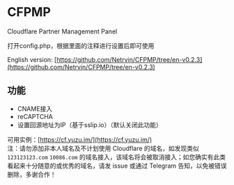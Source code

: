 # CFPMP
Cloudflare Partner Management Panel

打开config.php，根据里面的注释进行设置后即可使用

English version: [https://github.com/Netrvin/CFPMP/tree/en-v0.2.3](https://github.com/Netrvin/CFPMP/tree/en-v0.2.3)

## 功能
* CNAME接入
* reCAPTCHA
* 设置回源地址为IP（基于sslip.io）（默认关闭此功能）

可用实例：[https://cf.yuzu.im/](https://cf.yuzu.im/)  
注：请勿添加非本人域名及不计划使用 Cloudflare 的域名，如发现类似 `123123123.com` `10086.com` 的域名接入，该域名将会被取消接入；如您确实有此类看起来十分随意的或优秀的域名，请发 issue 或通过 Telegram 告知，以免被错误删除，多谢合作！
